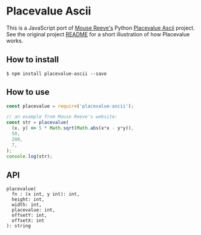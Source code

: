 # Placevalue Ascii

This is a JavaScript port of [Mouse Reeve's](https://github.com/mouse-reeve) Python [Placevalue Ascii](https://github.com/mouse-reeve/placevalue_ascii) project. See the original project [README](https://github.com/mouse-reeve/placevalue_ascii/blob/master/README.md) for a short illustration of how Placevalue works.

## How to install

```
$ npm install placevalue-ascii --save
```

## How to use

```js
const placevalue = require('placevalue-ascii');

// an example from Mouse Reeve's website:
const str = placevalue(
  (x, y) => 5 * Math.sqrt(Math.abs(x*x - y*y)),
  50,
  200,
  7,
);
console.log(str);
```

## API
```
placevalue(
  fn : (x int, y int): int,
  height: int,
  width: int,
  placevalue: int,
  offsetY: int,
  offsetX: int
): string
```
